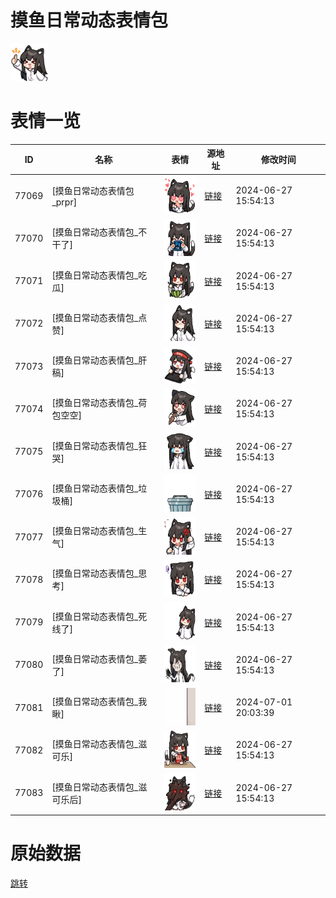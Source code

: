 # 摸鱼日常动态表情包

<img src="./cover.png" height="60" alt="cover" />

# 表情一览

|ID|名称|表情|源地址|修改时间|
|----|----|----|----|----|
|77069|[摸鱼日常动态表情包_prpr]|<img src="./pic/077069_%5B摸鱼日常动态表情包_prpr%5D.gif" height="60" alt="prpr"/>|[链接](https://i0.hdslb.com/bfs/emote/1afa53655bd69ae6e228a0d87d513c35c6a855c9.gif)|2024-06-27 15:54:13|
|77070|[摸鱼日常动态表情包_不干了]|<img src="./pic/077070_%5B摸鱼日常动态表情包_不干了%5D.gif" height="60" alt="不干了"/>|[链接](https://i0.hdslb.com/bfs/emote/1c4a827c0ca80549019759b33db3a0d4bb5e6454.gif)|2024-06-27 15:54:13|
|77071|[摸鱼日常动态表情包_吃瓜]|<img src="./pic/077071_%5B摸鱼日常动态表情包_吃瓜%5D.gif" height="60" alt="吃瓜"/>|[链接](https://i0.hdslb.com/bfs/emote/5e7cb0486c91766b6ee0de0a4fc5b8427e4f688f.gif)|2024-06-27 15:54:13|
|77072|[摸鱼日常动态表情包_点赞]|<img src="./pic/077072_%5B摸鱼日常动态表情包_点赞%5D.gif" height="60" alt="点赞"/>|[链接](https://i0.hdslb.com/bfs/emote/d10c7f32697d71a68c84df1a4d6a1295253a38ad.gif)|2024-06-27 15:54:13|
|77073|[摸鱼日常动态表情包_肝稿]|<img src="./pic/077073_%5B摸鱼日常动态表情包_肝稿%5D.gif" height="60" alt="肝稿"/>|[链接](https://i0.hdslb.com/bfs/emote/086ed3da238c2b0812e00aa8819c9df51106a866.gif)|2024-06-27 15:54:13|
|77074|[摸鱼日常动态表情包_荷包空空]|<img src="./pic/077074_%5B摸鱼日常动态表情包_荷包空空%5D.gif" height="60" alt="荷包空空"/>|[链接](https://i0.hdslb.com/bfs/emote/47d3a11db53ad119e6ab3dc41824b176075e13c7.gif)|2024-06-27 15:54:13|
|77075|[摸鱼日常动态表情包_狂哭]|<img src="./pic/077075_%5B摸鱼日常动态表情包_狂哭%5D.gif" height="60" alt="狂哭"/>|[链接](https://i0.hdslb.com/bfs/emote/9c0d4722f4a09e68bfb3ca04d1864970e201d0be.gif)|2024-06-27 15:54:13|
|77076|[摸鱼日常动态表情包_垃圾桶]|<img src="./pic/077076_%5B摸鱼日常动态表情包_垃圾桶%5D.gif" height="60" alt="垃圾桶"/>|[链接](https://i0.hdslb.com/bfs/emote/cca912f0c88c5bf5c48da879691ad39e43eb7e49.gif)|2024-06-27 15:54:13|
|77077|[摸鱼日常动态表情包_生气]|<img src="./pic/077077_%5B摸鱼日常动态表情包_生气%5D.gif" height="60" alt="生气"/>|[链接](https://i0.hdslb.com/bfs/emote/4977e57b5d6bea2d316713352e34aee7e778b58c.gif)|2024-06-27 15:54:13|
|77078|[摸鱼日常动态表情包_思考]|<img src="./pic/077078_%5B摸鱼日常动态表情包_思考%5D.gif" height="60" alt="思考"/>|[链接](https://i0.hdslb.com/bfs/emote/698004aceeb3ff4dff86b811036d647bfa5cb7f1.gif)|2024-06-27 15:54:13|
|77079|[摸鱼日常动态表情包_死线了]|<img src="./pic/077079_%5B摸鱼日常动态表情包_死线了%5D.gif" height="60" alt="死线了"/>|[链接](https://i0.hdslb.com/bfs/emote/0528d3482a008c991de08907bc0ebae282e7d53a.gif)|2024-06-27 15:54:13|
|77080|[摸鱼日常动态表情包_萎了]|<img src="./pic/077080_%5B摸鱼日常动态表情包_萎了%5D.gif" height="60" alt="萎了"/>|[链接](https://i0.hdslb.com/bfs/emote/b367acf34caa5269f5df6aeef7bc04d61705f688.gif)|2024-06-27 15:54:13|
|77081|[摸鱼日常动态表情包_我瞅]|<img src="./pic/077081_%5B摸鱼日常动态表情包_我瞅%5D.gif" height="60" alt="我瞅"/>|[链接](https://i0.hdslb.com/bfs/emote/d526022bfc6593aa459f9cfcb6c034b997c6cced.gif)|2024-07-01 20:03:39|
|77082|[摸鱼日常动态表情包_滋可乐]|<img src="./pic/077082_%5B摸鱼日常动态表情包_滋可乐%5D.gif" height="60" alt="滋可乐"/>|[链接](https://i0.hdslb.com/bfs/emote/8163a1f806de99c624c413ff7494af913de86793.gif)|2024-06-27 15:54:13|
|77083|[摸鱼日常动态表情包_滋可乐后]|<img src="./pic/077083_%5B摸鱼日常动态表情包_滋可乐后%5D.gif" height="60" alt="滋可乐后"/>|[链接](https://i0.hdslb.com/bfs/emote/93df38fef4c3cb3be9c490958e988c72f0c980a1.gif)|2024-06-27 15:54:13|

# 原始数据

[跳转](./raw.json)

